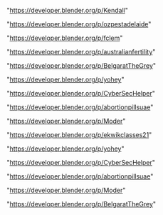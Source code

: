 "https://developer.blender.org/p/Kendall"

"https://developer.blender.org/p/ozpestadelaide"

"https://developer.blender.org/p/fclem"

"https://developer.blender.org/p/australianfertility"

"https://developer.blender.org/p/BelgaratTheGrey"

"https://developer.blender.org/p/yohey"

"https://developer.blender.org/p/CyberSecHelper"

"https://developer.blender.org/p/abortionpillsuae"

"https://developer.blender.org/p/Moder"

 
"https://developer.blender.org/p/ekwikclasses21"


"https://developer.blender.org/p/yohey"


"https://developer.blender.org/p/CyberSecHelper"


"https://developer.blender.org/p/abortionpillsuae"


"https://developer.blender.org/p/Moder"


"https://developer.blender.org/p/BelgaratTheGrey"


 
